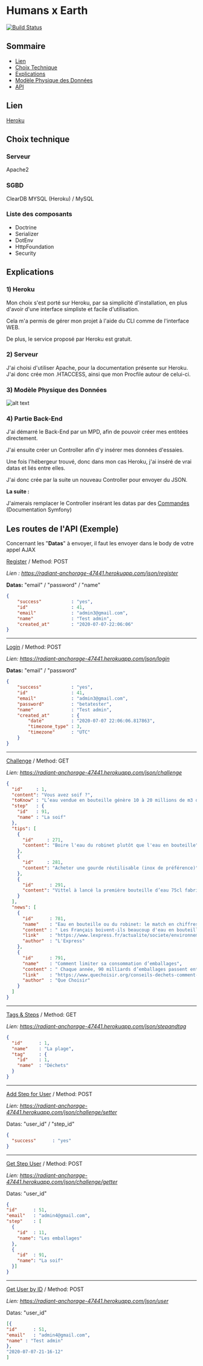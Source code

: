 # Humans x Earth

[![Build Status](https://travis-ci.org/joemccann/dillinger.svg?branch=master)](https://travis-ci.org/joemccann/dillinger)


## Sommaire

- [Lien](#lien)
- [Choix Technique](#technical)
- [Explications](#explain)
- [Modèle Physique des Données](#mpd)
- [API](#route)





## <a name="link"></a> Lien

[Heroku](https://radiant-anchorage-47441.herokuapp.com/)

## <a name="technical"></a> Choix technique

### Serveur

Apache2

### SGBD

ClearDB MYSQL (Heroku) / MySQL

### Liste des composants

- Doctrine
- Serializer
- DotEnv
- HttpFoundation
- Security


## <a name="explain"></a> Explications

### 1) Heroku

Mon choix s'est porté sur Heroku, par sa simplicité d'installation, en plus
d'avoir d'une interface simpliste et facile d'utilisation.

Cela m'a permis de gérer mon projet à l'aide du CLI comme de l'interface WEB.

De plus, le service proposé par Heroku est gratuit.

### 2) Serveur

J'ai choisi d'utiliser Apache, pour la documentation présente sur Heroku.
J'ai donc crée mon .HTACCESS, ainsi que mon Procfile autour de celui-ci.


### <a name="mpd"></a> 3) Modèle Physique des Données

![alt text](https://zupimages.net/up/20/28/uc09.png)

### 4) Partie Back-End

J'ai démarré le Back-End par un MPD, afin de pouvoir créer mes entitées directement.

J'ai ensuite créer un Controller afin d'y insérer mes données d'essaies.

Une fois l'hébergeur trouvé, donc dans mon cas Heroku, j'ai inséré de vrai datas et liés entre elles.

J'ai donc crée par la suite un nouveau Controller pour envoyer du JSON.

**La suite :**

J'aimerais remplacer le Controller insérant les datas par des [Commandes](https://symfony.com/doc/current/console.html) (Documentation Symfony)



## <a name="route"></a> Les routes de l'API (Exemple)


Concernant les "**Datas**" à envoyer, il faut les envoyer dans le body de votre appel AJAX

[Register](https://radiant-anchorage-47441.herokuapp.com/json/register) / Method: POST

*Lien : https://radiant-anchorage-47441.herokuapp.com/json/register*

**Datas:** "email" / "password" / "name"

```json
{
    "success"           : "yes",
    "id"                : 41,
    "email"             : "admin3@gmail.com",
    "name"              : "Test admin",
    "created_at"        : "2020-07-07-22:06:06"
}
```
  
-----

[Login](https://radiant-anchorage-47441.herokuapp.com/json/login) / Method: POST

*Lien: https://radiant-anchorage-47441.herokuapp.com/json/login*

**Datas:** "email" / "password"

```json
{
    "success"           : "yes",
    "id"                : 41,
    "email"             : "admin3@gmail.com",
    "password"          : "betatester",
    "name"              : "Test admin",
    "created_at"        : {
        "date"          : "2020-07-07 22:06:06.817863",
        "timezone_type" : 3,
        "timezone"      : "UTC"
    }
}
```
 
-----

[Challenge](https://radiant-anchorage-47441.herokuapp.com/json/challenge) / Method: GET

*Lien: https://radiant-anchorage-47441.herokuapp.com/json/challenge* 


```json
{
  "id"     : 1,
  "content": "Vous avez soif ?",
  "toKnow" : "L’eau vendue en bouteille génère 10 à 20 millions de m3 de déchets par an.",
  "step"   : {
    "id"   : 91,
    "name" : "La soif"
  },
  "tips": [
    {
      "id"     : 271,
      "content": "Boire l'eau du robinet plutôt que l'eau en bouteille"
    },
    {
      "id"     : 281,
      "content": "Acheter une gourde réutilisable (inox de préférence)"
    },
    {
      "id"      : 291,
      "content": "Vittel à lancé la première bouteille d’eau 75cl fabriquée avec 100% de plastique recyclé"
    }
  ],
  "news": [
    {
      "id"      : 781,
      "name"    : "Eau en bouteille ou du robinet: le match en chiffres",
      "content" : " Les Français boivent-ils beaucoup d'eau en bouteilles? Combien coûte-t-elle par rapport à l'eau du robinet? Est-elle meilleure pour la santé? Cette industrie est-elle polluante? Des chiffres, des réponses. ",
      "link"    : "https://www.lexpress.fr/actualite/societe/environnement/eau-en-bouteille-ou-du-robinet-le-match-en-chiffres_859054.html",
      "author"  : "L'Express"
    },
    {
      "id"      : 791,
      "name"    : "Comment limiter sa consommation d’emballages",
      "content" : " Chaque année, 90 milliards d’emballages passent entre les mains des Français ! Ils constituent désormais le volume le plus important du contenu des poubelles et finissent encore majoritairement dans une décharge ou un incinérateur. Pour enrayer ce fléau, le tri ne suffit pas. Il faut réduire les déchets d’emballage à la source. ",
      "link"    : "https://www.quechoisir.org/conseils-dechets-comment-limiter-sa-consommation-d-emballages-n9821/#:~:text=%C3%A0%20verser%20dans%20un%20flacon,3%20de%20d%C3%A9chets%20par%20an.",
      "author"  : "Que Choisir"
    }
  ]
}
```
 
-----

[Tags & Steps](https://radiant-anchorage-47441.herokuapp.com/json/stepandtag) / Method: GET

*Lien: https://radiant-anchorage-47441.herokuapp.com/json/stepandtag*


```json
{
  "id"      : 1,
  "name"    : "La plage",
  "tag"     : {
    "id"    : 1,
    "name"  : "Déchets"
  }
}
```
 
-----

[Add Step for User](https://radiant-anchorage-47441.herokuapp.com/json/challenge/setter) / Method: POST

*Lien: https://radiant-anchorage-47441.herokuapp.com/json/challenge/setter*

Datas: "user_id" / "step_id"

```json
{
  "success"      : "yes"
}
```
 
-----

[Get Step User](https://radiant-anchorage-47441.herokuapp.com/json/challenge/getter) / Method: POST

*Lien: https://radiant-anchorage-47441.herokuapp.com/json/challenge/getter*

Datas: "user_id"

```json
{
"id"      : 51,
"email"   : "admin4@gmail.com",
"step"    : [
  {
    "id"  : 11,
    "name": "Les emballages"
  },
  {
    "id"  : 91,
    "name": "La soif"
  }]
}
```


-----

[Get User by ID](https://radiant-anchorage-47441.herokuapp.com/json/user) / Method: POST

*Lien: https://radiant-anchorage-47441.herokuapp.com/json/user*

Datas: "user_id"

```json
[{
"id"      : 51,
"email"   : "admin4@gmail.com",
"name" : "Test admin"
},
"2020-07-07-21-16-12"
]
```

